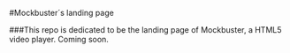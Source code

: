 #Mockbuster´s landing page

###This repo is dedicated to be the landing page of Mockbuster, a HTML5 video player. Coming soon.
